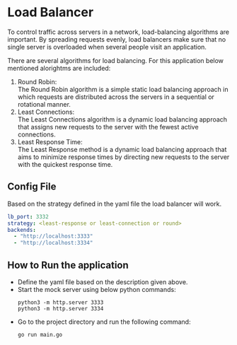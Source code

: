 # Load Balancer

To control traffic across servers in a network, load-balancing algorithms are important. By spreading requests evenly, load balancers make sure that no single server is overloaded when several people visit an application.

There are several algorithms for load balancing. For this application below mentioned alorightms are included:

1. Round Robin: <br>
   The Round Robin algorithm is a simple static load balancing approach in which requests are distributed across the servers in a sequential or rotational manner.
2. Least Connections: <br>
   The Least Connections algorithm is a dynamic load balancing approach that assigns new requests to the server with the fewest active connections.
3. Least Response Time: <br>
   The Least Response method is a dynamic load balancing approach that aims to minimize response times by directing new requests to the server with the quickest response time.

## Config File

Based on the strategy defined in the yaml file the load balancer will work.

```yaml
lb_port: 3332
strategy: <least-response or least-connection or round>
backends:
  - "http://localhost:3333"
  - "http://localhost:3334"
```

## How to Run the application

- Define the yaml file based on the description given above.
- Start the mock server using below python commands:
  ```
  python3 -m http.server 3333
  python3 -m http.server 3334
  ```
- Go to the project directory and run the following command:
  ```
  go run main.go
  ```
